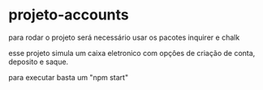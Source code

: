 # projeto-accounts

para rodar o projeto será necessário usar os pacotes inquirer e chalk

esse projeto simula um caixa eletronico com opçôes de criação de conta, deposito e saque.

para executar basta um "npm start"
